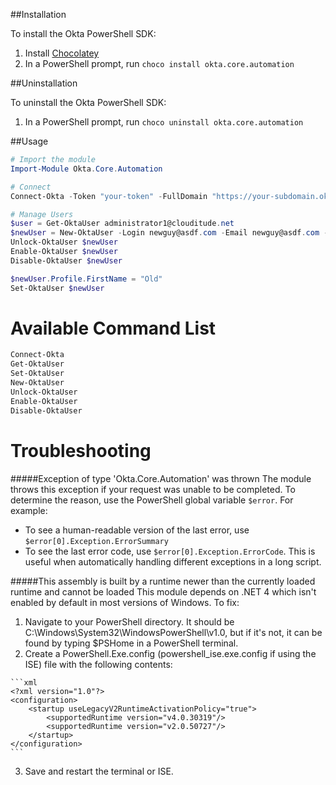 ##Installation

To install the Okta PowerShell SDK:

1.   Install [Chocolatey](https://github.com/chocolatey/chocolatey/wiki/Installation)
2.   In a PowerShell prompt, run `choco install okta.core.automation`

##Uninstallation

To uninstall the Okta PowerShell SDK:

1.   In a PowerShell prompt, run `choco uninstall okta.core.automation`

##Usage

```powershell
# Import the module
Import-Module Okta.Core.Automation

# Connect
Connect-Okta -Token "your-token" -FullDomain "https://your-subdomain.okta.com"

# Manage Users
$user = Get-OktaUser administrator1@clouditude.net
$newUser = New-OktaUser -Login newguy@asdf.com -Email newguy@asdf.com -FirstName New -LastName Guy
Unlock-OktaUser $newUser
Enable-OktaUser $newUser
Disable-OktaUser $newUser

$newUser.Profile.FirstName = "Old"
Set-OktaUser $newUser
```

# Available Command List
```powershell
Connect-Okta
Get-OktaUser
Set-OktaUser
New-OktaUser
Unlock-OktaUser
Enable-OktaUser
Disable-OktaUser
```

# Troubleshooting
#####Exception of type 'Okta.Core.Automation' was thrown
The module throws this exception if your request was unable to be completed. To determine the reason, use the PowerShell global variable `$error`. For example:
* To see a human-readable version of the last error, use `$error[0].Exception.ErrorSummary`
* To see the last error code, use `$error[0].Exception.ErrorCode`. This is useful when automatically handling different exceptions in a long script.

#####This assembly is built by a runtime newer than the currently loaded runtime and cannot be loaded
This module depends on .NET 4 which isn't enabled by default in most versions of Windows. To fix:

1.   Navigate to your PowerShell directory. It should be C:\Windows\System32\WindowsPowerShell\v1.0, but if it's not, it can be found by typing $PSHome in a PowerShell terminal.
2.   Create a PowerShell.Exe.config (powershell_ise.exe.config if using the ISE) file with the following contents:

    ```xml
    <?xml version="1.0"?> 
    <configuration> 
        <startup useLegacyV2RuntimeActivationPolicy="true"> 
            <supportedRuntime version="v4.0.30319"/> 
            <supportedRuntime version="v2.0.50727"/> 
        </startup> 
    </configuration>
    ```

3.   Save and restart the terminal or ISE.
